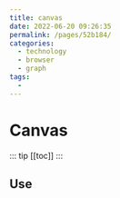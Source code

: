 ```yaml
---
title: canvas
date: 2022-06-20 09:26:35
permalink: /pages/52b184/
categories:
  - technology
  - browser
  - graph
tags:
  - 
---
```

# Canvas

::: tip
[[toc]]
:::

## Use